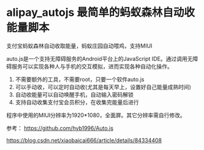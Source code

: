 # alipay_autojs 最简单的蚂蚁森林自动收能量脚本 
支付宝蚂蚁森林自动收取能量，蚂蚁庄园自动喂鸡，支持MIUI

auto.js是一个支持无障碍服务的Android平台上的JavaScript IDE。通过调用无障碍服务可以实现各种人与手机的交互模拟，进而实现各种自动化操作。

1. 不需要额外的工具，不需要root，只要一个软件auto.js
2. 可以手动收，可以定时自动收(尤其是每天早上，设置好自己能量成熟时间)
3. 自动收能量可以自动唤醒手机，自动输入密码解锁
4. 支持自动收集支付宝会员积分，在收集完能量后进行

程序中使用的MIUI分辨率为1920*1080，全面屏。其它分辨率需自行修改。


参考：
https://github.com/hyb1996/Auto.js

https://blog.csdn.net/xiaobaicai666/article/details/84334408

